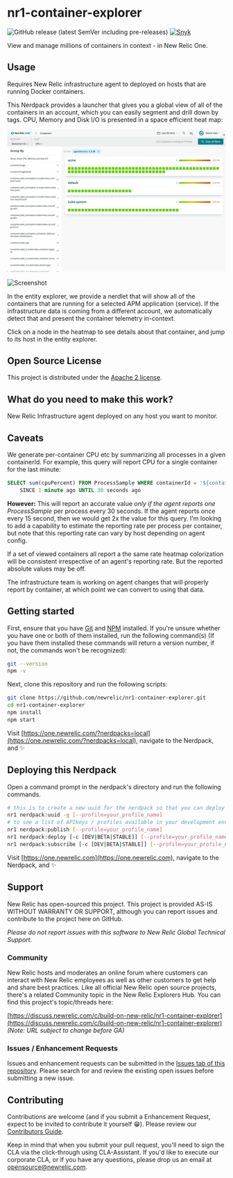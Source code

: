 # nr1-container-explorer

![GitHub release (latest SemVer including pre-releases)](https://img.shields.io/github/v/release/newrelic/nr1-container-explorer?include_prereleases) [![Snyk](https://snyk.io/test/github/newrelic/nr1-container-explorer/badge.svg)](https://snyk.io/test/github/newrelic/nr1-container-explorer)

View and manage millions of containers in context - in New Relic One.

## Usage

Requires New Relic infrastructure agent to deployed on hosts that are running
Docker containers.

This Nerdpack provides a launcher that gives you a global view of all of the
containers in an account, which you can easily segment and drill down by
tags. CPU, Memory and Disk I/O is presented in a space efficient heat map:

![Screenshot](./screenshots/screenshot-1.png)

![Screenshot](./screenshots/screenshot-2.png)

In the entity explorer, we provide a nerdlet that will show all of the containers
that are running for a selected APM application (service).  If the infrastructure data
is coming from a different account, we automatically detect that and present the container
telemetry in-context.

Click on a node in the heatmap to see details about that container, and jump to its host
in the entity explorer.

## Open Source License

This project is distributed under the [Apache 2 license](./LICENSE).

## What do you need to make this work?

New Relic Infrastructure agent deployed on any host you want to monitor.

## Caveats

We generate per-container CPU etc by summarizing all processes in a given containerId. For example, this query
will report CPU for a single container for the last minute:
```sql
SELECT sum(cpuPercent) FROM ProcessSample WHERE containerId = '${containerId}'
    SINCE 1 minute ago UNTIL 30 seconds ago
```
**However:** This will report an accurate value _only if the agent reports one ProcessSample_ per process
every 30 seconds. If the agent reports once every 15 second, then we would get 2x the value for this query.
I'm looking to add a capability to estimate the reporting rate per process per container, but note that this
reporting rate can vary by host depending on agent config.

If a set of viewed containers all report a the same rate heatmap colorization will be consistent irrespective of
an agent's reporting rate. But the reported absolute values may be off.

The infrastructure team is working on agent changes that will properly report by container, at which point
we can convert to using that data.

## Getting started

First, ensure that you have [Git](https://git-scm.com/book/en/v2/Getting-Started-Installing-Git) and [NPM](https://www.npmjs.com/get-npm) installed. If you're unsure whether you have one or both of them installed, run the following command(s) (If you have them installed these commands will return a version number, if not, the commands won't be recognized):

```bash
git --version
npm -v
```

Next, clone this repository and run the following scripts:

```bash
git clone https://github.com/newrelic/nr1-container-explorer.git
cd nr1-container-explorer
npm install
npm start
```

Visit [https://one.newrelic.com/?nerdpacks=local](https://one.newrelic.com/?nerdpacks=local), navigate to the Nerdpack, and :sparkles:

## Deploying this Nerdpack

Open a command prompt in the nerdpack's directory and run the following commands.

```bash
# this is to create a new uuid for the nerdpack so that you can deploy it to your account
nr1 nerdpack:uuid -g [--profile=your_profile_name]
# to see a list of APIkeys / profiles available in your development environment, run nr1 credentials:list
nr1 nerdpack:publish [--profile=your_profile_name]
nr1 nerdpack:deploy [-c [DEV|BETA|STABLE]] [--profile=your_profile_name]
nr1 nerdpack:subscribe [-c [DEV|BETA|STABLE]] [--profile=your_profile_name]
```

Visit [https://one.newrelic.com](https://one.newrelic.com), navigate to the Nerdpack, and :sparkles:

## Support

New Relic has open-sourced this project. This project is provided AS-IS WITHOUT WARRANTY OR SUPPORT, although you can report issues and contribute to the project here on GitHub.

_Please do not report issues with this software to New Relic Global Technical Support._

### Community

New Relic hosts and moderates an online forum where customers can interact with New Relic employees as well as other customers to get help and share best practices. Like all official New Relic open source projects, there's a related Community topic in the New Relic Explorers Hub. You can find this project's topic/threads here:

[https://discuss.newrelic.com/c/build-on-new-relic/nr1-container-explorer](https://discuss.newrelic.com/c/build-on-new-relic/nr1-container-explorer)
*(Note: URL subject to change before GA)*

### Issues / Enhancement Requests

Issues and enhancement requests can be submitted in the [Issues tab of this repository](../../issues). Please search for and review the existing open issues before submitting a new issue.

## Contributing

Contributions are welcome (and if you submit a Enhancement Request, expect to be invited to contribute it yourself :grin:). Please review our [Contributors Guide](CONTRIBUTING.md).

Keep in mind that when you submit your pull request, you'll need to sign the CLA via the click-through using CLA-Assistant. If you'd like to execute our corporate CLA, or if you have any questions, please drop us an email at opensource@newrelic.com.
